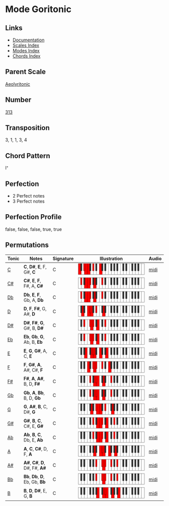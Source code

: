 # Mode Goritonic

## Links

- [Documentation](README.md)
- [Scales Index](Scales.md)
- [Modes Index](Modes.md)
- [Chords Index](Chords.md)

## Parent Scale

[Aeolyritonic](ScaleAeolyritonic.md)

## Number

[313](https://ianring.com/musictheory/scales/313)

## Transposition

3, 1, 1, 3, 4

## Chord Pattern

I⁺

## Perfection

- 2 Perfect notes
- 3 Perfect notes

## Perfection Profile

false, false, false, true, true

## Permutations

| Tonic | Notes | Signature | Illustration | Audio |
|-------|-------|-----------|--------------|-------|
| [C](ModeCNaturalGoritonic.md) | **C**, **D#**, **E**, F, G#, **C** | C | ![CNaturalGoritonic](ModeCNaturalGoritonic.png) | [midi](https://github.com/edipermadi/music/blob/main/docs/ModeCNaturalGoritonic.mid?raw=true) |
| [C#](ModeCSharpGoritonic.md) | **C#**, **E**, **F**, F#, A, **C#** | C | ![CSharpGoritonic](ModeCSharpGoritonic.png) | [midi](https://github.com/edipermadi/music/blob/main/docs/ModeCSharpGoritonic.mid?raw=true) |
| [Db](ModeDFlatGoritonic.md) | **Db**, **E**, **F**, Gb, A, **Db** | C | ![DFlatGoritonic](ModeDFlatGoritonic.png) | [midi](https://github.com/edipermadi/music/blob/main/docs/ModeDFlatGoritonic.mid?raw=true) |
| [D](ModeDNaturalGoritonic.md) | **D**, **F**, **F#**, G, A#, **D** | C | ![DNaturalGoritonic](ModeDNaturalGoritonic.png) | [midi](https://github.com/edipermadi/music/blob/main/docs/ModeDNaturalGoritonic.mid?raw=true) |
| [D#](ModeDSharpGoritonic.md) | **D#**, **F#**, **G**, G#, B, **D#** | C | ![DSharpGoritonic](ModeDSharpGoritonic.png) | [midi](https://github.com/edipermadi/music/blob/main/docs/ModeDSharpGoritonic.mid?raw=true) |
| [Eb](ModeEFlatGoritonic.md) | **Eb**, **Gb**, **G**, Ab, B, **Eb** | C | ![EFlatGoritonic](ModeEFlatGoritonic.png) | [midi](https://github.com/edipermadi/music/blob/main/docs/ModeEFlatGoritonic.mid?raw=true) |
| [E](ModeENaturalGoritonic.md) | **E**, **G**, **G#**, A, C, **E** | C | ![ENaturalGoritonic](ModeENaturalGoritonic.png) | [midi](https://github.com/edipermadi/music/blob/main/docs/ModeENaturalGoritonic.mid?raw=true) |
| [F](ModeFNaturalGoritonic.md) | **F**, **G#**, **A**, A#, C#, **F** | C | ![FNaturalGoritonic](ModeFNaturalGoritonic.png) | [midi](https://github.com/edipermadi/music/blob/main/docs/ModeFNaturalGoritonic.mid?raw=true) |
| [F#](ModeFSharpGoritonic.md) | **F#**, **A**, **A#**, B, D, **F#** | C | ![FSharpGoritonic](ModeFSharpGoritonic.png) | [midi](https://github.com/edipermadi/music/blob/main/docs/ModeFSharpGoritonic.mid?raw=true) |
| [Gb](ModeGFlatGoritonic.md) | **Gb**, **A**, **Bb**, B, D, **Gb** | C | ![GFlatGoritonic](ModeGFlatGoritonic.png) | [midi](https://github.com/edipermadi/music/blob/main/docs/ModeGFlatGoritonic.mid?raw=true) |
| [G](ModeGNaturalGoritonic.md) | **G**, **A#**, **B**, C, D#, **G** | C | ![GNaturalGoritonic](ModeGNaturalGoritonic.png) | [midi](https://github.com/edipermadi/music/blob/main/docs/ModeGNaturalGoritonic.mid?raw=true) |
| [G#](ModeGSharpGoritonic.md) | **G#**, **B**, **C**, C#, E, **G#** | C | ![GSharpGoritonic](ModeGSharpGoritonic.png) | [midi](https://github.com/edipermadi/music/blob/main/docs/ModeGSharpGoritonic.mid?raw=true) |
| [Ab](ModeAFlatGoritonic.md) | **Ab**, **B**, **C**, Db, E, **Ab** | C | ![AFlatGoritonic](ModeAFlatGoritonic.png) | [midi](https://github.com/edipermadi/music/blob/main/docs/ModeAFlatGoritonic.mid?raw=true) |
| [A](ModeANaturalGoritonic.md) | **A**, **C**, **C#**, D, F, **A** | C | ![ANaturalGoritonic](ModeANaturalGoritonic.png) | [midi](https://github.com/edipermadi/music/blob/main/docs/ModeANaturalGoritonic.mid?raw=true) |
| [A#](ModeASharpGoritonic.md) | **A#**, **C#**, **D**, D#, F#, **A#** | C | ![ASharpGoritonic](ModeASharpGoritonic.png) | [midi](https://github.com/edipermadi/music/blob/main/docs/ModeASharpGoritonic.mid?raw=true) |
| [Bb](ModeBFlatGoritonic.md) | **Bb**, **Db**, **D**, Eb, Gb, **Bb** | C | ![BFlatGoritonic](ModeBFlatGoritonic.png) | [midi](https://github.com/edipermadi/music/blob/main/docs/ModeBFlatGoritonic.mid?raw=true) |
| [B](ModeBNaturalGoritonic.md) | **B**, **D**, **D#**, E, G, **B** | C | ![BNaturalGoritonic](ModeBNaturalGoritonic.png) | [midi](https://github.com/edipermadi/music/blob/main/docs/ModeBNaturalGoritonic.mid?raw=true) |
